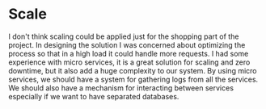 # Scale
I don't think scaling could be applied just for the shopping part of the project. In designing the solution I was
concerned about optimizing the process so that in a high load it could handle more requests.
I had some experience with micro services, it is a great solution for scaling and zero downtime, but it also add a huge
complexity to our system. By using micro services, we should have a system for gathering logs from all the services.
We should also have a mechanism for interacting between services especially if we want to have separated databases.